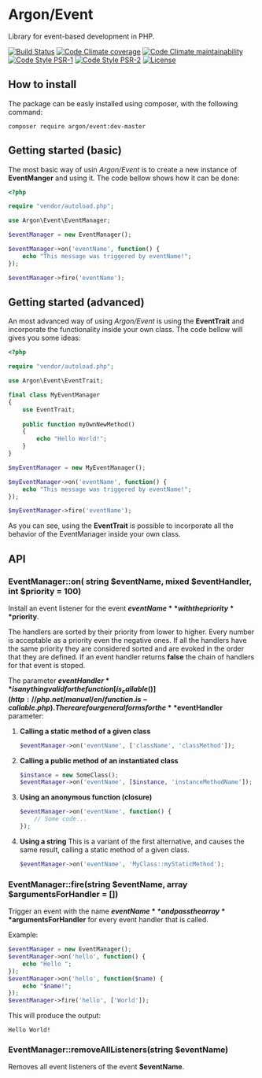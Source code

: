 # Argon/Event
Library for event-based development in PHP.

[![Build Status](https://travis-ci.org/argonphp/event.svg?branch=master)](https://travis-ci.org/argonphp/event)
[![Code Climate coverage](https://img.shields.io/codeclimate/coverage/argonphp/event.svg)](https://codeclimate.com/github/argonphp/event)
[![Code Climate maintainability](https://img.shields.io/codeclimate/maintainability/argonphp/event.svg)](https://codeclimate.com/github/argonphp/event)
[![Code Style PSR-1](https://img.shields.io/badge/code_style-PSR--1-brightgreen.svg)](https://www.php-fig.org/psr/psr-1/)
[![Code Style PSR-2](https://img.shields.io/badge/code_style-PSR--2-brightgreen.svg)](https://www.php-fig.org/psr/psr-2/)
[![License](https://img.shields.io/badge/license-MIT-brightgreen.svg)](https://choosealicense.com/licenses/mit/)

## How to install

The package can be easly installed using composer, with the following command:

    composer require argon/event:dev-master

## Getting started (basic)

The most basic way of usin *Argon/Event* is to create a new instance of **EventManger** and using it. The code bellow shows how it can be done:

```php
<?php

require "vendor/autoload.php";

use Argon\Event\EventManager;

$eventManager = new EventManager();

$eventManager->on('eventName', function() {
    echo "This message was triggered by eventName!";
});

$eventManager->fire('eventName');
```

## Getting started (advanced)

An most advanced way of using *Argon/Event* is using the **EventTrait** and incorporate the functionality inside your own class. The code bellow will gives you some ideas:

```php
<?php

require "vendor/autoload.php";

use Argon\Event\EventTrait;

final class MyEventManager
{
    use EventTrait;
    
    public function myOwnNewMethod()
    {
        echo "Hello World!";
    }
}

$myEventManager = new MyEventManager();

$myEventManager->on('eventName', function() {
    echo "This message was triggered by eventName!";
});

$myEventManager->fire('eventName');

```

As you can see, using the **EventTrait** is possible to incorporate all the behavior of the EventManager inside your own class.

## API

### EventManager::on( string $eventName, mixed $eventHandler, int $priority = 100)

Install an event listener for the event **$eventName** with the priority **$priority**.

The handlers are sorted by their priority from lower to higher. Every number is acceptable as a priority even the negative ones. If all the handlers have the same priority they are considered sorted and are evoked in the order that they are defined. If an event handler returns **false** the chain of handlers for that event is stoped.

The parameter **$eventHandler** is anything valid for the function [is_callable()](http://php.net/manual/en/function.is-callable.php). There are four general forms for the **$eventHandler** parameter:

1. **Calling a static method of a given class**
    ```php
    $eventManager->on('eventName', ['className', 'classMethod']);
    ```
2. **Calling a public method of an instantiated class**
    ```php
    $instance = new SomeClass();
    $eventManager->on('eventName', [$instance, 'instanceMethodName']);
    ```
3. **Using an anonymous function (closure)**
    ```php
    $eventManager->on('eventName', function() {
        // Some code...
    });
    ```
4. **Using a string**
This is a variant of the first alternative, and causes the same result, calling a static method of a given class.
    ```php
    $eventManager->on('eventName', 'MyClass::myStaticMethod');
    ```
### EventManager::fire(string $eventName, array $argumentsForHandler = [])

Trigger an event with the name **$eventName** and pass the array **$argumentsForHandler** for every event handler that is called.

Example:
```php
$eventManager = new EventManager();
$eventManager->on('hello', function() {
    echo "Hello ";
});
$eventManager->on('hello', function($name) {
    echo "$name!";
});
$eventManager->fire('hello', ['World']);
```
This will produce the output: 
    
    Hello World!

### EventManager::removeAllListeners(string $eventName)

Removes all event listeners of the event **$eventName**.